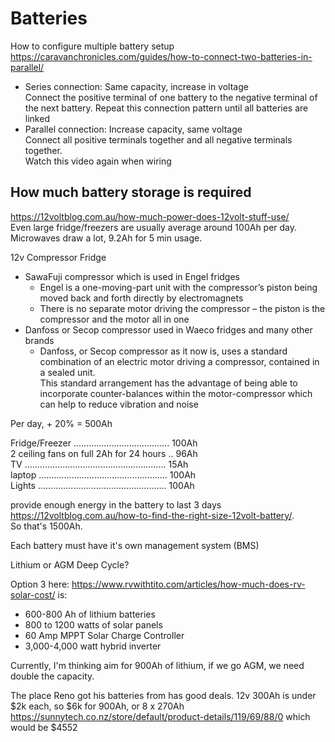 # Batteries

How to configure multiple battery setup https://caravanchronicles.com/guides/how-to-connect-two-batteries-in-parallel/

* Series connection: Same capacity, increase in voltage  
  Connect the positive terminal of one battery to the negative terminal of the next battery. Repeat this connection pattern until all batteries are linked
* Parallel connection: Increase capacity, same voltage  
  Connect all positive terminals together and all negative terminals together.  
  Watch this video again when wiring

## How much battery storage is required

https://12voltblog.com.au/how-much-power-does-12volt-stuff-use/  
Even large fridge/freezers are usually average around 100Ah per day.  
Microwaves draw a lot, 9.2Ah for 5 min usage.

12v Compressor Fridge

* SawaFuji compressor which is used in Engel fridges
  * Engel is a one-moving-part unit with the compressor’s piston being moved back and forth directly by electromagnets
  * There is no separate motor driving the compressor – the piston is the compressor and the motor all in one
* Danfoss or Secop compressor used in Waeco fridges and many other brands
  * Danfoss, or Secop compressor as it now is, uses a standard combination of an electric motor driving a compressor, contained in a sealed unit.  
    This standard arrangement has the advantage of being able to incorporate counter-balances within the motor-compressor which can help to reduce vibration and noise

Per day, + 20% = 500Ah

Fridge/Freezer ...................................... 100Ah  
2 ceiling fans on full 2Ah for 24 hours .. 96Ah  
TV ........................................................ 15Ah  
laptop ................................................... 100Ah  
Lights ................................................... 100Ah

provide enough energy in the battery to last 3 days https://12voltblog.com.au/how-to-find-the-right-size-12volt-battery/.  
So that's 1500Ah.

Each battery must have it's own management system (BMS)

Lithium or AGM Deep Cycle?

Option 3 here: https://www.rvwithtito.com/articles/how-much-does-rv-solar-cost/ is:

* 600-800 Ah of lithium batteries
* 800 to 1200 watts of solar panels
* 60 Amp MPPT Solar Charge Controller
* 3,000-4,000 watt hybrid inverter

Currently, I'm thinking aim for 900Ah of lithium, if we go AGM, we need double the capacity.

The place Reno got his batteries from has good deals. 12v 300Ah is under $2k each, so $6k for 900Ah, or 8 x 270Ah https://sunnytech.co.nz/store/default/product-details/119/69/88/0 which would be $4552
      
